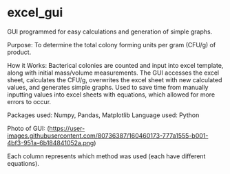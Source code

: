 # excel_gui
GUI programmed for easy calculations and generation of simple graphs.

Purpose: To determine the total colony forming units per gram (CFU/g) of product. 

How it Works: Bacterical colonies are counted and input into excel template, along with initial mass/volume measurements. The GUI accesses the excel sheet, calculates the CFU/g, overwrites the excel sheet with new calculated values, and generates simple graphs. Used to save time from manually inputting values into excel sheets with equations, which allowed for more errors to occur. 

Packages used: Numpy, Pandas, Matplotlib
Language used: Python


Photo of GUI: 
(https://user-images.githubusercontent.com/80736387/160460173-777a1555-b001-4bf3-951a-6b184841052a.png)

Each column represents which method was used (each have different equations).


